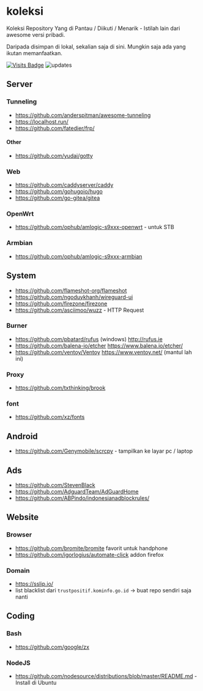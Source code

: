 # koleksi
Koleksi Repository Yang di Pantau / Diikuti / Menarik - Istilah lain dari awesome versi pribadi.

Daripada disimpan di lokal, sekalian saja di sini. Mungkin saja ada yang ikutan memanfaatkan.

[![Visits Badge](https://badges.pufler.dev/visits/banghasan/koleksi)](https://badges.pufler.dev) ![updates](https://badges.pufler.dev/updated/banghasan/koleksi)

## Server

### Tunneling

- https://github.com/anderspitman/awesome-tunneling
- https://localhost.run/
- https://github.com/fatedier/frp/

#### Other

- https://github.com/yudai/gotty

### Web

- https://github.com/caddyserver/caddy
- https://github.com/gohugoio/hugo
- https://github.com/go-gitea/gitea 

### OpenWrt

- https://github.com/ophub/amlogic-s9xxx-openwrt - untuk STB

### Armbian

- https://github.com/ophub/amlogic-s9xxx-armbian


## System

- https://github.com/flameshot-org/flameshot
- https://github.com/ngoduykhanh/wireguard-ui
- https://github.com/firezone/firezone
- https://github.com/asciimoo/wuzz - HTTP Request

### Burner

- https://github.com/pbatard/rufus (windows) http://rufus.ie
- https://github.com/balena-io/etcher https://www.balena.io/etcher/
- https://github.com/ventoy/Ventoy https://www.ventoy.net/ (mantul lah ini)

### Proxy

- https://github.com/txthinking/brook

### font

- https://github.com/xz/fonts

## Android

- https://github.com/Genymobile/scrcpy - tampilkan ke layar pc / laptop


## Ads

- https://github.com/StevenBlack
- https://github.com/AdguardTeam/AdGuardHome
- https://github.com/ABPindo/indonesianadblockrules/

## Website

### Browser

- https://github.com/bromite/bromite favorit untuk handphone
- https://github.com/igorlogius/automate-click addon firefox

### Domain

- https://sslip.io/
-  list blacklist dari `trustpositif.kominfo.go.id` -> buat repo sendiri saja nanti

## Coding

### Bash

- https://github.com/google/zx

### NodeJS

- https://github.com/nodesource/distributions/blob/master/README.md - Install di Ubuntu
